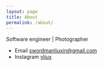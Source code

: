 ```yaml
---
layout: page
title: About
permalink: /about/
---
```

<p>Software engineer | Photographer</p>

<ul>
	<li>Email <a href="mailto:swordmanliuxin@gmail.com">swordmanliuxin@gmail.com</a></li>
	<li>Instagram <a href="https://www.instagram.com/vliux/">vliux</a></li>
</ul>
 